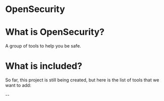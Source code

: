 # OpenSecurity
# What is OpenSecurity?
A group of tools to help you be safe.
# What is included?
So far, this project is still being created, but here is the list of tools that we want to add:

-- 
